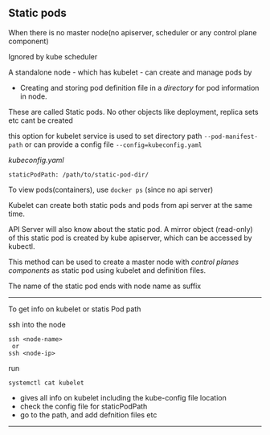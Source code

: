 ## Static pods

When there is no master node(no apiserver, scheduler or any control plane component)

Ignored by kube scheduler

A standalone node - which has kubelet - can create and manage pods by

- Creating and storing pod definition file in a _directory_ for pod information in node.

These are called Static pods. No other objects like deployment, replica sets etc cant be created

this option for kubelet service is used to set directory path
`--pod-manifest-path`
or can provide a config file 
`--config=kubeconfig.yaml`

_kubeconfig.yaml_
```
staticPodPath: /path/to/static-pod-dir/
```

To view pods(containers),
use `docker ps` (since no api server)

Kubelet can create both static pods and pods from api server at the same time.

API Server will also know about the static pod.
A mirror object (read-only) of this static pod is  created by kube apiserver, which can be accessed by kubectl.

This method can be used to create a master node with _control planes components_ as static pod using kubelet and definition files.

The name of the static pod ends with node name as suffix

---
To get info on kubelet or statis Pod path

ssh into the node
```
ssh <node-name>
 or
ssh <node-ip>
```
run
```
systemctl cat kubelet
```
- gives all info on kubelet including the kube-config file location
- check the config file for staticPodPath
- go to the path, and add defnition files etc

---


